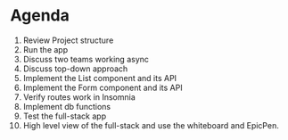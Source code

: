# Agenda
1. Review Project structure
1. Run the app
1. Discuss two teams working async
1. Discuss top-down approach
1. Implement the List component and its API
1. Implement the Form component and its API
1. Verify routes work in Insomnia
1. Implement db functions
1. Test the full-stack app
1. High level view of the full-stack and use the whiteboard and EpicPen.